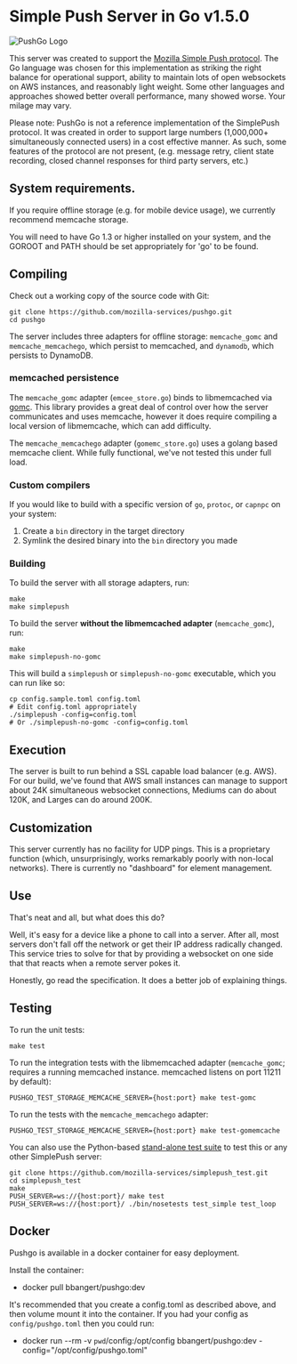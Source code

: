 Simple Push Server in Go v1.5.0
===

![PushGo Logo](https://cdn.rawgit.com/mozilla-services/pushgo/dev/logo.jpg)

This server was created to support the [Mozilla Simple Push
protocol](https://wiki.mozilla.org/WebAPI/SimplePush). The Go language
was chosen for this implementation as striking the right balance for
operational support, ability to maintain lots of open websockets on
AWS instances, and reasonably light weight. Some other languages and
approaches showed better overall performance, many showed worse. Your
milage may vary.

Please note: PushGo is not a reference implementation of the SimplePush
protocol. It was created in order to support large numbers (1,000,000+
simultaneously connected users) in a cost effective manner. As such, some
features of the protocol are not present, (e.g. message retry, client state
recording, closed channel responses for third party servers, etc.)

## System requirements.

If you require offline storage (e.g. for mobile device usage), we
currently recommend memcache storage.

You will need to have Go 1.3 or higher installed on your system, and the
GOROOT and PATH should be set appropriately for 'go' to be found.

## Compiling
Check out a working copy of the source code with Git:

    git clone https://github.com/mozilla-services/pushgo.git
    cd pushgo

The server includes three adapters for offline storage: `memcache_gomc` and
`memcache_memcachego`, which persist to memcached, and `dynamodb`, which
persists to DynamoDB.

### memcached persistence

The `memcache_gomc` adapter (`emcee_store.go`) binds to libmemcached via
[gomc](http://godoc.org/github.com/varstr/gomc). This library provides a great
deal of control over how the server communicates and uses memcache, however it
does require compiling a local version of libmemcache, which can add difficulty.

The `memcache_memcachego` adapter (`gomemc_store.go`) uses a golang based
memcache client. While fully functional, we've not tested this under full load.

### Custom compilers

If you would like to build with a specific version of `go`, `protoc`,
or `capnpc` on your system:

1. Create a `bin` directory in the target directory
2. Symlink the desired binary into the `bin` directory you made

### Building

To build the server with all storage adapters, run:

    make
    make simplepush

To build the server **without the libmemcached adapter** (`memcache_gomc`),
run:

    make
    make simplepush-no-gomc

This will build a `simplepush` or `simplepush-no-gomc` executable, which you
can run like so:

    cp config.sample.toml config.toml
    # Edit config.toml appropriately
    ./simplepush -config=config.toml
    # Or ./simplepush-no-gomc -config=config.toml

## Execution
 The server is built to run behind a SSL capable load balancer (e.g.
AWS). For our build, we've found that AWS small instances can manage
to support about 24K simultaneous websocket connections, Mediums can
do about 120K, and Larges can do around 200K.

## Customization
This server currently has no facility for UDP pings. This is a
proprietary function (which, unsurprisingly, works remarkably poorly
with non-local networks). There is currently no "dashboard" for
element management.

## Use
That's neat and all, but what does this do?

Well, it's easy for a device like a phone to call into a server.
After all, most servers don't fall off the network or get their IP
address radically changed. This service tries to solve for that by
providing a websocket on one side that that reacts when a remote
server pokes it.

Honestly, go read the specification. It does a better job of
explaining things.

## Testing

To run the unit tests:

    make test

To run the integration tests with the libmemcached adapter (`memcache_gomc`;
requires a running memcached instance. memcached listens on port 11211
by default):

    PUSHGO_TEST_STORAGE_MEMCACHE_SERVER={host:port} make test-gomc

To run the tests with the `memcache_memcachego` adapter:

    PUSHGO_TEST_STORAGE_MEMCACHE_SERVER={host:port} make test-gomemcache

You can also use the Python-based
[stand-alone test suite](https://github.com/mozilla-services/simplepush_test)
to test this or any other SimplePush server:

    git clone https://github.com/mozilla-services/simplepush_test.git
    cd simplepush_test
    make
    PUSH_SERVER=ws://{host:port}/ make test
    PUSH_SERVER=ws://{host:port}/ ./bin/nosetests test_simple test_loop

## Docker

Pushgo is available in a docker container for easy deployment.

Install the container:

* docker pull bbangert/pushgo:dev

It's recommended that you create a config.toml as described above, and
then volume mount it into the container. If you had your config as
``config/pushgo.toml`` then you could run:

* docker run --rm -v `pwd`/config:/opt/config bbangert/pushgo:dev -config="/opt/config/pushgo.toml"
